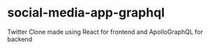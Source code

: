 # social-media-app-graphql
Twitter Clone made using React for frontend and ApolloGraphQL for backend
